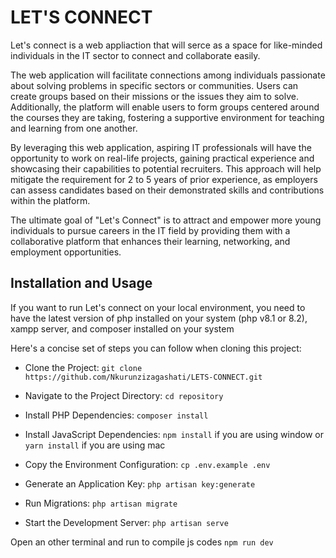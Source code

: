 # LET'S CONNECT

Let's connect is a web appliaction that will serce as a space for like-minded individuals in the IT sector to connect and collaborate easily.


The web application will facilitate connections among individuals passionate about solving problems in specific sectors or communities. Users can create groups based on their missions or the issues they aim to solve. Additionally, the platform will enable users to form groups centered around the courses they are taking, fostering a supportive environment for teaching and learning from one another.


By leveraging this web application, aspiring IT professionals will have the opportunity to work on real-life projects, gaining practical experience and showcasing their capabilities to potential recruiters. This approach will help mitigate the requirement for 2 to 5 years of prior experience, as employers can assess candidates based on their demonstrated skills and contributions within the platform.


The ultimate goal of "Let's Connect" is to attract and empower more young individuals to pursue careers in the IT field by providing them with a collaborative platform that enhances their learning, networking, and employment opportunities.

## Installation and Usage

If you want to run Let's connect on your local environment, you need to have the latest version of php installed on your system (php v8.1 or 8.2), xampp server, and composer installed on your system

Here's a concise set of steps you can follow when cloning this project:

* Clone the Project:
```git clone https://github.com/Nkurunzizagashati/LETS-CONNECT.git```
* Navigate to the Project Directory:
``` cd repository ```
* Install PHP Dependencies:
``` composer install ```
* Install JavaScript Dependencies:
``` npm install ``` if you are using window
or
``` yarn install ``` if you are using mac
* Copy the Environment Configuration:
``` cp .env.example .env ```
* Generate an Application Key:
``` php artisan key:generate ```

* Run Migrations:
``` php artisan migrate ```

* Start the Development Server:
``` php artisan serve ```

Open an other terminal and run to compile js codes
``` npm run dev ```
